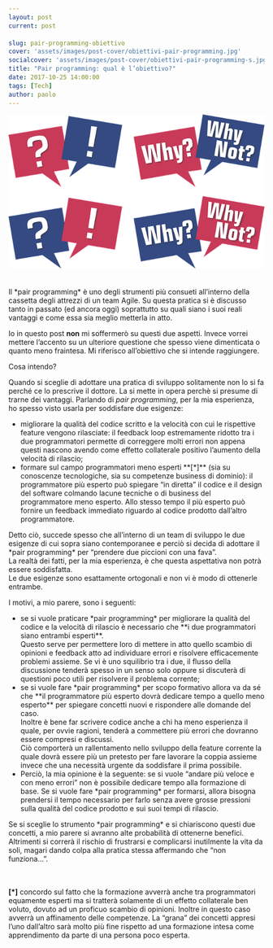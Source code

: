 ```yaml
---
layout: post
current: post

slug: pair-programming-obiettivo
cover: 'assets/images/post-cover/obiettivi-pair-programming.jpg'
socialcover: 'assets/images/post-cover/obiettivi-pair-programming-s.jpg'
title: "Pair programming: qual è l’obiettivo?"
date: 2017-10-25 14:00:00
tags: [Tech]
author: paolo
---
```



<div style="text-align: center">
 <img src="/assets/images/post-content/why.png" alt="why">
 
</div>
<br />
<br />
Il *pair programming* è uno degli strumenti più consueti all’interno della cassetta degli attrezzi di un team Agile.
Su questa pratica si è discusso tanto in passato (ed ancora oggi) soprattutto su quali siano i suoi reali vantaggi e come essa sia meglio metterla in atto.

Io in questo post **non** mi soffermerò su questi due aspetti.
Invece vorrei mettere l’accento su un ulteriore questione che spesso viene dimenticata o quanto meno fraintesa. Mi riferisco all’obiettivo che si intende raggiungere.

Cosa intendo?

Quando si sceglie di adottare una pratica di sviluppo solitamente non lo si fa perché ce lo prescrive il dottore. La si mette in opera perchè si presume di trarne dei vantaggi.
Parlando di *pair programming*, per la mia esperienza, ho spesso visto usarla per soddisfare due esigenze:
<ul>
<li>
migliorare la qualità del codice scritto e la velocità con cui le rispettive feature vengono rilasciate: il feedback loop estremamente ridotto tra i due programmatori permette di correggere molti errori non appena questi nascono avendo come effetto collaterale positivo l’aumento della velocità di rilascio;
</li><li>
formare sul campo programmatori meno esperti **[*]** (sia su conoscenze tecnologiche, sia su competenze business di dominio): il programmatore più esperto può spiegare “in diretta” il codice e il design del software colmando lacune tecniche o di business del programmatore meno esperto. Allo stesso tempo il più esperto può fornire un feedback immediato riguardo al codice prodotto dall’altro programmatore.
</li>
</ul>
Detto ciò, succede spesso che all’interno di un team di sviluppo le due esigenze di cui sopra siano contemporanee e perciò si decida di adottare il *pair programming* per “prendere due piccioni con una fava”.<br />
La realtà dei fatti, per la mia esperienza, è che questa aspettativa non potrà essere soddisfatta. <br/>Le due esigenze sono esattamente ortogonali e non vi è modo di ottenerle entrambe.

I motivi, a mio parere, sono i seguenti:

<ul>
<li>
se si vuole praticare *pair programming* per migliorare la qualità del codice e la velocità di rilascio è necessario che **i due programmatori siano entrambi esperti**. <br/>
Questo serve per permettere loro di mettere in atto quello scambio di opinioni e feedback atto ad individuare errori e risolvere efficacemente problemi assieme.
Se vi è uno squilibrio tra i due, il flusso della discussione tenderà spesso in un senso solo oppure si discuterà di questioni poco utili per risolvere il problema corrente;
</li><li>
se si vuole fare *pair programming* per scopo formativo allora va da sé che **il programmatore più esperto dovrà dedicare tempo a quello meno esperto** per spiegare concetti nuovi e rispondere alle domande del caso. <br />
Inoltre è bene far scrivere codice anche a chi ha meno esperienza il quale, per ovvie ragioni, tenderà a commettere più errori che dovranno essere compresi e discussi. <br />
Ciò comporterà un rallentamento nello sviluppo della feature corrente la quale dovrà essere più un pretesto per fare lavorare la coppia assieme invece che una necessità urgente da soddisfare il prima possibile.
</li><li>
Perciò, la mia opinione è la seguente: se si vuole “andare più veloce e con meno errori” non è possibile dedicare tempo alla formazione di base.
Se si vuole fare *pair programming* per formarsi, allora bisogna prendersi il tempo necessario per farlo senza avere grosse pressioni sulla qualità del codice prodotto e sui suoi tempi di rilascio. <br />
</li></ul>
Se si sceglie lo strumento *pair programming* e si chiariscono questi due concetti, a mio parere si avranno alte probabilità di ottenerne benefici. Altrimenti si correrà il rischio di frustrarsi e complicarsi inutilmente la vita da soli, magari dando colpa alla pratica stessa affermando che “non funziona…”.
<br />
<br />
<br />

**[*]** concordo sul fatto che la formazione avverrà anche tra programmatori equamente esperti ma si tratterà solamente di un effetto collaterale ben voluto, dovuto ad un proficuo scambio di opinioni. Inoltre in questo caso avverrà un affinamento delle competenze. La “grana” dei concetti appresi l’uno dall’altro sarà molto più fine rispetto ad una formazione intesa come apprendimento da parte di una persona poco esperta.
